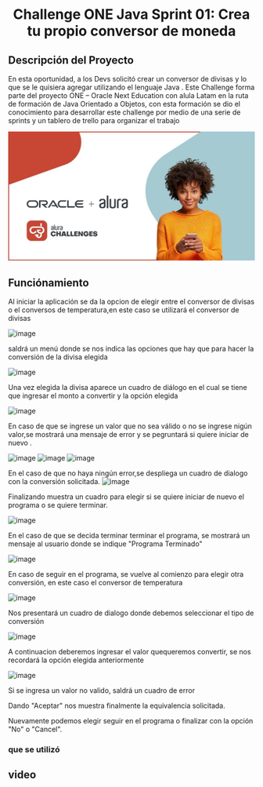<h1 align="center"> Challenge ONE Java Sprint 01: Crea tu propio conversor de moneda </h1>

 

## Descripción del Proyecto
En esta oportunidad, a los Devs  solicitó crear un conversor de divisas  y lo que se le quisiera agregar  utilizando el lenguaje Java .
Este Challenge  forma parte del proyecto ONE – Oracle Next Education con alula Latam en la ruta de formación de  Java Orientado a Objetos, con esta formación se dio el conocimiento para desarrollar  este challenge por medio de  una serie de sprints y  un tablero de trello para organizar el trabajo

![Challenge Oracle Next Education + Alura Banner](https://raw.githubusercontent.com/EduardoUT/ConversorMoneda-ONE-Alura_Challenge/master/src/Imagenes/challengeImage.jpg)

## Funciónamiento 
Al iniciar la aplicación se da  la opcion de elegir entre el conversor de divisas o el conversos de temperatura,en este caso se utilizará el conversor de divisas

![image](https://user-images.githubusercontent.com/94869227/175188690-e65e0a38-4fa9-4a98-8bb3-7919e2823427.png)

saldrá un menú donde se  nos indica las  opciones que hay que para hacer la  conversión de la divisa elegida

![image](https://user-images.githubusercontent.com/94869227/175188940-497978f1-6838-47ec-b2a0-eeeb6aee6a50.png)

Una vez elegida la divisa aparece un cuadro de diálogo en el cual se tiene que ingresar  el monto a convertir y la opción elegida 

![image](https://user-images.githubusercontent.com/94869227/175193479-c2206550-4208-4d4d-9d8a-9243ee4cfab5.png)

En caso de que se ingrese un valor que  no sea válido o no se ingrese nigún valor,se mostrará una mensaje de error y se pegruntará si quiere iniciar de  nuevo .

![image](https://user-images.githubusercontent.com/94869227/175193624-376fef80-340c-44a1-bc60-e6c9a4bfc548.png)  ![image](https://user-images.githubusercontent.com/94869227/175195260-e2e93f0a-d01c-4413-9eb2-f106452f5c02.png) ![image](https://user-images.githubusercontent.com/94869227/175195307-81903641-6241-43a6-b2a1-364909adc8f3.png)



En el caso de que  no haya ningún error,se despliega un cuadro de dialogo con la conversión solicitada.
![image](https://user-images.githubusercontent.com/94869227/175195532-ab5cb385-4e40-41e4-a41b-beda7ad93016.png)


Finalizando muestra un cuadro para elegir si se quiere iniciar de  nuevo el programa o se quiere terminar.

![image](https://user-images.githubusercontent.com/94869227/175196145-e2fb526b-68f4-4211-a876-de8073197612.png)

En el caso de que se decida terminar  terminar  el programa, se mostrará un mensaje al usuario donde se indique "Programa Terminado"

![image](https://user-images.githubusercontent.com/94869227/175196388-d2c0ae51-3783-456a-836f-6b3e83150928.png)


En caso de seguir en el programa, se vuelve al comienzo para elegir otra conversión, en este caso  el conversor de temperatura

![image](https://user-images.githubusercontent.com/94869227/175196595-5649c6f8-1125-43e0-a71f-35f900ff4e3a.png)


Nos presentará un  cuadro de dialogo  donde debemos seleccionar el tipo de conversión

![image](https://user-images.githubusercontent.com/94869227/175196988-92d24ad7-5d53-4f8c-9629-d9364b69dd48.png)


A continuacion deberemos ingresar el valor quequeremos convertir, se nos recordará la opción elegida anteriormente

![image](https://user-images.githubusercontent.com/94869227/175197191-c949b16c-aade-4720-908e-b016c2da7c58.png)


Si se ingresa un valor no valido, saldrá un cuadro de error

Dando "Aceptar" nos muestra finalmente la equivalencia solicitada.

Nuevamente podemos elegir seguir en el programa o finalizar con la opción "No" o "Cancel".


### que se utilizó

## video






